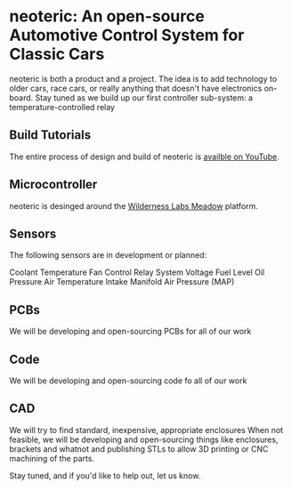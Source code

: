 # neoteric: An open-source Automotive Control System for Classic Cars

neoteric is both a product and a project.  The idea is to add technology to older cars, race cars, or really anything that doesn't have electronics on-board.  Stay tuned as we build up our first controller sub-system: a temperature-controlled relay

## Build Tutorials

The entire process of design and build of neoteric is [availble on YouTube](https://www.youtube.com/playlist?list=PLhCiXHwyBtSG45CGrDBlqeXXfJQwoWFP4).

## Microcontroller

neoteric is desinged around the [Wilderness Labs Meadow](https://www.wildernesslabs.co) platform.

## Sensors

The following sensors are in development or planned:

Coolant Temperature
Fan Control Relay
System Voltage
Fuel Level
Oil Pressure
Air Temperature
Intake Manifold Air Pressure (MAP)

## PCBs

We will be developing and open-sourcing PCBs for all of our work

## Code

We will be developing and open-sourcing code fo all of our work

## CAD

We will try to find standard, inexpensive, appropriate enclosures When not feasible, we will be developing and open-sourcing things like enclosures, brackets and whatnot and publishing STLs to allow 3D printing or CNC machining of the parts.

Stay tuned, and if you'd like to help out, let us know.

